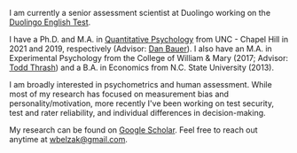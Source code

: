 I am currently a senior assessment scientist at Duolingo working on the [Duolingo English Test](https://englishtest.duolingo.com/research).

I have a Ph.D. and M.A. in [Quantitative Psychology](https://quantpsych.unc.edu/) from UNC - Chapel Hill in 2021 and 2019, respectively (Advisor: [Dan Bauer](https://dbauer.web.unc.edu/)). I also have an M.A. in Experimental Psychology from the College of William & Mary (2017; Advisor: [Todd Thrash](https://www.wm.edu/as/psych-sciences/facultydirectory/thrash_t.php)) and a B.A. in Economics from N.C. State University (2013).

I am broadly interested in psychometrics and human assessment. While most of my research has focused on measurement bias and personality/motivation, more recently I've been working on test security, test and rater reliability, and individual differences in decision-making.

My research can be found on [Google Scholar](https://scholar.google.com/citations?hl=en&user=Lt-RGPwAAAAJ). Feel free to reach out anytime at <wbelzak@gmail.com>.
